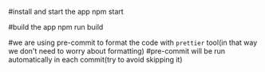 #install and start the app
npm start

#build the app
npm run build

#we are using pre-commit to format the code with `prettier` tool(in that way we don't need to worry about formatting)
#pre-commit will be run automatically in each commit(try to avoid skipping it)
